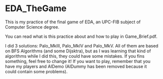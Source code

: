 # EDA_TheGame
This is my practice of the final game of EDA, an UPC-FIB subject of Computer Science degree. 

You can read what is this practice about and how to play in Game_Brief.pdf.

I did 3 solutions: Palo_MkIII, Palo_MkIV and Palo_MkV. All of them are based on BFS Algorithms (and some Dijsktra), but as I was learning that kind of algorithms while I did this, they could have some mistakes. If you fins something, feel free to change it!
If you want to play, remember that you have my players and AIDemo (AIDummy has been removed because it could contain some problems).
